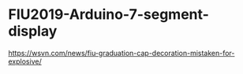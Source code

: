 # FIU2019-Arduino-7-segment-display
https://wsvn.com/news/fiu-graduation-cap-decoration-mistaken-for-explosive/
